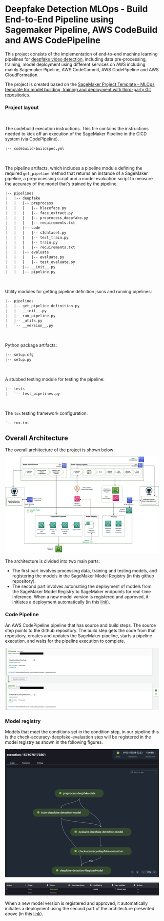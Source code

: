 # Deepfake Detection MLOps - Build End-to-End Pipeline using Sagemaker Pipeline, AWS CodeBuild and AWS CodePipeline

This project consists of the implementation of end-to-end machine learning pipelines for [deepfake video detection](https://github.com/naram92/DeepFakeDetection), including data pre-processing, training, model deployment using different services on AWS including mainly Sagemaker Pipeline, AWS CodeCommit, AWS CodePipeline and AWS CloudFormation.

The project is created based on the [SageMaker Project Template - MLOps template for model building, training and deployment with third-party Git repositories](https://docs.aws.amazon.com/sagemaker/latest/dg/sagemaker-projects-templates-sm.html#sagemaker-projects-templates-git-code-pipeline).

### Project layout
<br/><br/>
The codebuild execution instructions. This file contains the instructions needed to kick off an execution of the SageMaker Pipeline in the CICD system (via CodePipeline). 

```
|-- codebuild-buildspec.yml
```

<br/><br/>
The pipeline artifacts, which includes a pipeline module defining the required `get_pipeline` method that returns an instance of a SageMaker pipeline, a preprocessing script and a model evaluation script to measure the accuracy of the model that's trained by the pipeline.

```
|-- pipelines
|   |-- deepfake
|   |   |-- preprocess
|   |   |   |-- blazeface.py
|   |   |   |-- face_extract.py
|   |   |   |-- preprocess_deepfake.py
|   |   |   |-- requirements.txt
|   |   |-- code
|   |   |   |-- s3dataset.py
|   |   |   |-- test_train.py
|   |   |   |-- train.py
|   |   |   |-- requirements.txt
|   |   |-- evaluate
|   |   |   |-- evaluate.py
|   |   |   |-- test_evaluate.py
|   |   |-- __init__.py
|   |   |-- pipeline.py

```
<br/><br/>
Utility modules for getting pipeline definition jsons and running pipelines:

```
|-- pipelines
|   |-- get_pipeline_definition.py
|   |-- __init__.py
|   |-- run_pipeline.py
|   |-- _utils.py
|   `-- __version__.py
```
<br/><br/>
Python package artifacts:
```
|-- setup.cfg
|-- setup.py
```
<br/><br/>
A stubbed testing module for testing the pipeline:
```
|-- tests
|   `-- test_pipelines.py
```
<br/><br/>
The `tox` testing framework configuration:
```
`-- tox.ini
```

## Overall Architecture

The overall architecture of the project is shown below:

![Overall Archiecture](./img/overall-architecture.jpg)

The architecture is divided into two main parts:

* The first part involves processing data, training and testing models, and registering the models in the SageMaker Model Registry (in this github repository).
* The second part involves automating the deployment of models from the SageMaker Model Registry to SageMaker endpoints for real-time inference. When a new model version is registered and approved, it initiates a deployment automatically (in this [link](https://github.com/naram92/DeepFakeDetection-mlops-model-deployment)).

### Code Pipeline 
An AWS CodePipeline pipeline that has source and build steps. The source step points to the Github repository. The build step gets the code from that repository, creates and updates the SageMaker pipeline, starts a pipeline execution, and waits for the pipeline execution to complete.

![CodePipeline Screenshot](./img/codepipeline-modelbuild-screenshot.png)

### Model registry
Models that meet the conditions set in the condition step, in our pipeline this is the check-accuracy-deepfake-evaluation step will be registered in the model registry as shown in the following figures.

![Sagemaker Pipeline Screenshot](./img/deepfake-pipeline-screenshot.png)

![Model Registry Screenshot](./img/model-registry-approval.png)

When a new model version is registered and approved, it automatically initiates a deployment using the second part of the architecture presented above (in this [link](https://github.com/naram92/DeepFakeDetection-mlops-model-deployment)).







